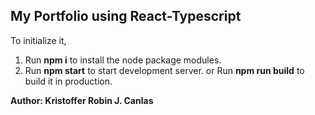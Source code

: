 ## My Portfolio using React-Typescript

To initialize it, 

1. Run **npm i** to install the node package modules.
2. Run **npm start** to start development server. or Run **npm run build** to build it in production.

**Author: Kristoffer Robin J. Canlas**